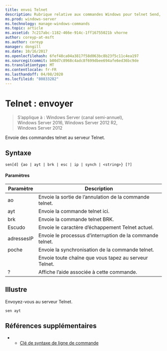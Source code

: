 ```yaml
---
title: envoi Telnet
description: Rubrique relative aux commandes Windows pour telnet Send, qui envoie des commandes telnet au serveur Telnet.
ms.prod: windows-server
ms.technology: manage-windows-commands
ms.topic: article
ms.assetid: 7c217abc-1182-466e-914c-1ff16755021b vhorne
author: coreyp-at-msft
ms.author: coreyp
manager: dongill
ms.date: 10/16/2017
ms.openlocfilehash: 6fef48ca04a3817f58d063bc8b23f5c11c4ea197
ms.sourcegitcommit: b00d7c8968c4adc8f699dbee694afe6ed36bc9de
ms.translationtype: MT
ms.contentlocale: fr-FR
ms.lasthandoff: 04/08/2020
ms.locfileid: "80833282"
---
```

# <a name="telnet-send"></a>Telnet : envoyer

>S’applique à : Windows Server (canal semi-annuel), Windows Server 2016, Windows Server 2012 R2, Windows Server 2012

Envoie des commandes telnet au serveur Telnet.   

## <a name="syntax"></a>Syntaxe  
```  
sen[d] {ao | ayt | brk | esc | ip | synch | <string>} [?]  
```  
#### <a name="parameters"></a>Paramètres  

| Paramètre |                     Description                      |
|-----------|------------------------------------------------------|
|    ao     |       Envoie la sortie de l’annulation de la commande telnet.        |
|    ayt    |       Envoie la commande telnet ici.       |
|    brk    |            Envoie la commande telnet BRK.            |
|    Escudo    |      Envoie le caractère d’échappement Telnet actuel.      |
|    adressesIP     |     Envoie le processus d’interruption de la commande telnet.     |
|   poche   |           Envoie la synchronisation de la commande telnet.           |
| <string>  | Envoie toute chaîne que vous tapez au serveur Telnet. |
|     ?     |     Affiche l’aide associée à cette commande.      |

## <a name="examples"></a><a name=BKMK_Examples></a>Illustre  
Envoyez-vous au serveur Telnet.  
```  
sen ayt  
```  
## <a name="additional-references"></a>Références supplémentaires  
-   - [Clé de syntaxe de ligne de commande](command-line-syntax-key.md)  
